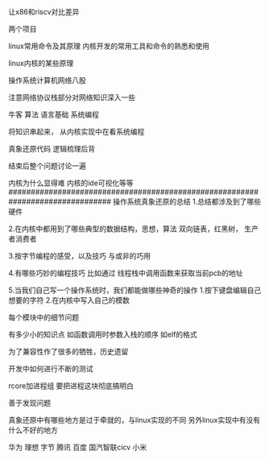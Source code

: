 让x86和riscv对比差异 

两个项目

linux常用命令及其原理
内核开发的常用工具和命令的熟悉和使用

linux内核的某些原理

操作系统计算机网络八股



注意网络协议栈部分对网络知识深入一些

牛客
算法
语言基础
系统编程


将知识串起来，
从内核实现中在看系统编程


真象还原代码 
逻辑梳理后背

结束后整个问题讨论一遍



内核为什么显得难
内核的ide可视化等等
###############################################################################
操作系统真象还原的总结
1.总结都涉及到了哪些硬件

2.在内核中都用到了哪些典型的数据结构，思想，算法
双向链表，红黑树，
生产者消费者

3.按字节编程的感受，以及技巧
与或非的巧用

4.有哪些巧妙的编程技巧
比如通过 线程栈中调用函数来获取当前pcb的地址

5.当我们自己写一个操作系统时，我们都能做哪些神奇的操作
1.按下键盘编辑自己想要的字符
2.在内核中写入自己的模数

每个模块中的细节问题

有多少小的知识点
如函数调用时参数入栈的顺序
如elf的格式

为了兼容性作了很多的牺牲，历史遗留


开发中如何进行不断的测试

rcore加进程组
要把进程这块彻底搞明白




善于发现问题

真象还原中有哪些地方是过于牵就的，与linux实现的不同
另外linux实现中有没有什么不好的地方




华为
理想
字节
腾讯
百度
国汽智联cicv
小米












